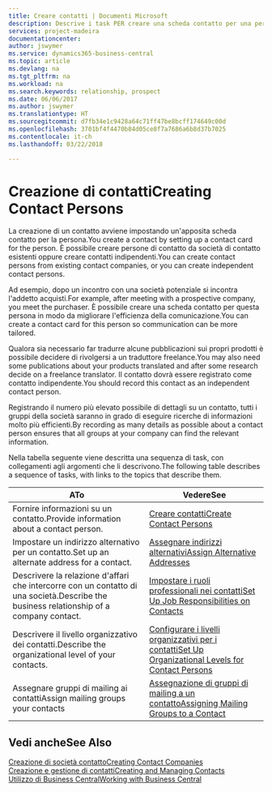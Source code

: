 ```yaml
---
title: Creare contatti | Documenti Microsoft
description: Descrive i task PER creare una scheda contatto per una persona, ad esempio, un potenziale cliente o un fornitore, contribuendo a definire la relazione e personalizzare la comunicazione.
services: project-madeira
documentationcenter: 
author: jswymer
ms.service: dynamics365-business-central
ms.topic: article
ms.devlang: na
ms.tgt_pltfrm: na
ms.workload: na
ms.search.keywords: relationship, prospect
ms.date: 06/06/2017
ms.author: jswymer
ms.translationtype: HT
ms.sourcegitcommit: d7fb34e1c9428a64c71ff47be8bcff174649c00d
ms.openlocfilehash: 3701bf4f4470b84d05ce8f7a7686a6b8d37b7025
ms.contentlocale: it-ch
ms.lasthandoff: 03/22/2018

---
```

# <a name="creating-contact-persons"></a><span data-ttu-id="fa116-103">Creazione di contatti</span><span class="sxs-lookup"><span data-stu-id="fa116-103">Creating Contact Persons</span></span>
<span data-ttu-id="fa116-104">La creazione di un contatto avviene impostando un'apposita scheda contatto per la persona.</span><span class="sxs-lookup"><span data-stu-id="fa116-104">You create a contact by setting up a contact card for the person.</span></span> <span data-ttu-id="fa116-105">È possibile creare persone di contatto da società di contatto esistenti oppure creare contatti indipendenti.</span><span class="sxs-lookup"><span data-stu-id="fa116-105">You can create contact persons from existing contact companies, or you can create independent contact persons.</span></span>

<span data-ttu-id="fa116-106">Ad esempio, dopo un incontro con una società potenziale si incontra l'addetto acquisti.</span><span class="sxs-lookup"><span data-stu-id="fa116-106">For example, after meeting with a prospective company, you meet the purchaser.</span></span> <span data-ttu-id="fa116-107">È possibile creare una scheda contatto per questa persona in modo da migliorare l'efficienza della comunicazione.</span><span class="sxs-lookup"><span data-stu-id="fa116-107">You can create a contact card for this person so communication can be more tailored.</span></span>

<span data-ttu-id="fa116-108">Qualora sia necessario far tradurre alcune pubblicazioni sui propri prodotti è possibile decidere di rivolgersi a un traduttore freelance.</span><span class="sxs-lookup"><span data-stu-id="fa116-108">You may also need some publications about your products translated and after some research decide on a freelance translator.</span></span> <span data-ttu-id="fa116-109">Il contatto dovrà essere registrato come contatto indipendente.</span><span class="sxs-lookup"><span data-stu-id="fa116-109">You should record this contact as an independent contact person.</span></span>

<span data-ttu-id="fa116-110">Registrando il numero più elevato possibile di dettagli su un contatto, tutti i gruppi della società saranno in grado di eseguire ricerche di informazioni molto più efficienti.</span><span class="sxs-lookup"><span data-stu-id="fa116-110">By recording as many details as possible about a contact person ensures that all groups at your company can find the relevant information.</span></span>

<span data-ttu-id="fa116-111">Nella tabella seguente viene descritta una sequenza di task, con collegamenti agli argomenti che li descrivono.</span><span class="sxs-lookup"><span data-stu-id="fa116-111">The following table describes a sequence of tasks, with links to the topics that describe them.</span></span>

| <span data-ttu-id="fa116-112">A</span><span class="sxs-lookup"><span data-stu-id="fa116-112">To</span></span> | <span data-ttu-id="fa116-113">Vedere</span><span class="sxs-lookup"><span data-stu-id="fa116-113">See</span></span> |
| --- | --- |
| <span data-ttu-id="fa116-114">Fornire informazioni su un contatto.</span><span class="sxs-lookup"><span data-stu-id="fa116-114">Provide information about a contact person.</span></span> |[<span data-ttu-id="fa116-115">Creare contatti</span><span class="sxs-lookup"><span data-stu-id="fa116-115">Create Contact Persons</span></span>](marketing-how-create-contact-persons.md) |
| <span data-ttu-id="fa116-116">Impostare un indirizzo alternativo per un contatto.</span><span class="sxs-lookup"><span data-stu-id="fa116-116">Set up an alternate address for a contact.</span></span> |[<span data-ttu-id="fa116-117">Assegnare indirizzi alternativi</span><span class="sxs-lookup"><span data-stu-id="fa116-117">Assign Alternative Addresses</span></span>](marketing-how-assign-alternate-address.md) |
| <span data-ttu-id="fa116-118">Descrivere la relazione d'affari che intercorre con un contatto di una società.</span><span class="sxs-lookup"><span data-stu-id="fa116-118">Describe the business relationship of a company contact.</span></span> |[<span data-ttu-id="fa116-119">Impostare i ruoli professionali nei contatti</span><span class="sxs-lookup"><span data-stu-id="fa116-119">Set Up Job Responsibilities on Contacts</span></span>](marketing-job-responsibilities.md) |
| <span data-ttu-id="fa116-120">Descrivere il livello organizzativo dei contatti.</span><span class="sxs-lookup"><span data-stu-id="fa116-120">Describe the organizational level of your contacts.</span></span> |[<span data-ttu-id="fa116-121">Configurare i livelli organizzativi per i contatti</span><span class="sxs-lookup"><span data-stu-id="fa116-121">Set Up Organizational Levels for Contact Persons</span></span>](marketing-organizational-levels.md) |
| <span data-ttu-id="fa116-122">Assegnare gruppi di mailing ai contatti</span><span class="sxs-lookup"><span data-stu-id="fa116-122">Assign mailing groups your contacts</span></span> |[<span data-ttu-id="fa116-123">Assegnazione di gruppi di mailing a un contatto</span><span class="sxs-lookup"><span data-stu-id="fa116-123">Assigning Mailing Groups to a Contact</span></span>](marketing-mailing-groups.md) |

## <a name="see-also"></a><span data-ttu-id="fa116-124">Vedi anche</span><span class="sxs-lookup"><span data-stu-id="fa116-124">See Also</span></span>
[<span data-ttu-id="fa116-125">Creazione di società contatto</span><span class="sxs-lookup"><span data-stu-id="fa116-125">Creating Contact Companies</span></span>](marketing-create-contact-companies.md)  
[<span data-ttu-id="fa116-126">Creazione e gestione di contatti</span><span class="sxs-lookup"><span data-stu-id="fa116-126">Creating and Managing Contacts</span></span>]()  
[<span data-ttu-id="fa116-127">Utilizzo di Business Central</span><span class="sxs-lookup"><span data-stu-id="fa116-127">Working with Business Central</span></span>](ui-work-product.md)

